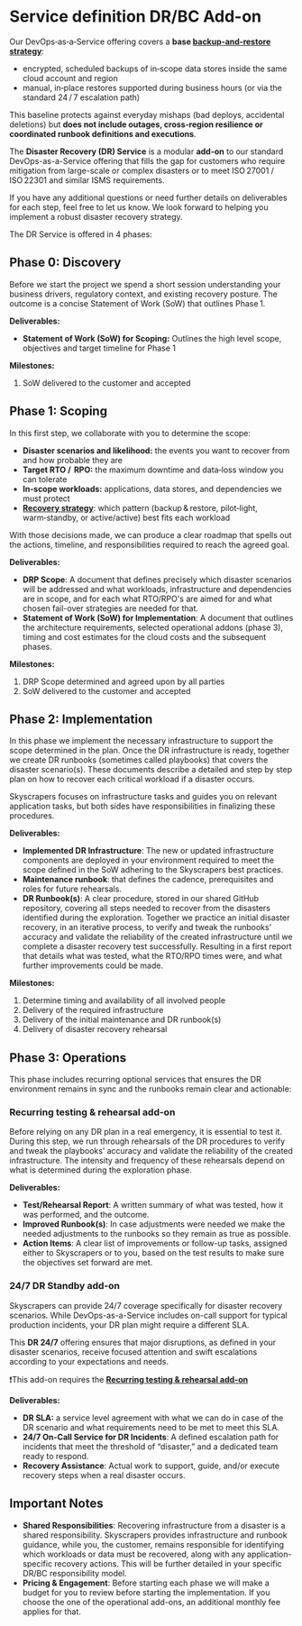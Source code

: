 # Service definition DR/BC Add-on

Our DevOps‑as‑a‑Service offering covers a **base [backup‑and‑restore strategy](https://docs.aws.amazon.com/whitepapers/latest/disaster-recovery-workloads-on-aws/disaster-recovery-options-in-the-cloud.html#backup-and-restore)**:

- encrypted, scheduled backups of in‑scope data stores inside the same cloud account and region
- manual, in‑place restores supported during business hours (or via the standard 24 / 7 escalation path)

This baseline protects against everyday mishaps (bad deploys, accidental deletions) but **does not include outages, cross‑region resilience or coordinated runbook definitions and executions**.

The **Disaster Recovery (DR) Service** is a modular **add-on** to our standard DevOps-as-a-Service offering that fills the gap for customers who require mitigation from large-scale or complex disasters or to meet ISO 27001 / ISO 22301 and similar ISMS requirements.

If you have any additional questions or need further details on deliverables for each step, feel free to let us know. We look forward to helping you implement a robust disaster recovery strategy.

The DR Service is offered in 4 phases:

## Phase 0: Discovery

Before we start the project we spend a short session understanding your business drivers, regulatory context, and existing recovery posture. The outcome is a concise Statement of Work (SoW) that outlines Phase 1.

**Deliverables:**

- **Statement of Work (SoW) for Scoping:** Outlines the high level scope, objectives and target timeline for Phase 1

**Milestones:**

1. SoW delivered to the customer and accepted

## Phase 1: Scoping

In this first step, we collaborate with you to determine the scope:

- **Disaster scenarios and likelihood:** the events you want to recover from and how probable they are
- **Target RTO /  RPO:** the maximum downtime and data‑loss window you can tolerate
- **In‑scope workloads:** applications, data stores, and dependencies we must protect
- [**Recovery strategy**](https://docs.aws.amazon.com/whitepapers/latest/disaster-recovery-workloads-on-aws/disaster-recovery-options-in-the-cloud.html): which pattern (backup & restore, pilot‑light, warm‑standby, or active/active) best fits each workload

With those decisions made, we can produce a clear roadmap that spells out the actions, timeline, and responsibilities required to reach the agreed goal.

**Deliverables:**

- **DRP Scope**: A document that defines precisely which disaster scenarios will be addressed and what workloads, infrastructure and dependencies are in scope, and for each what RTO/RPO's are aimed for and what chosen fail-over strategies are needed for that.
- **Statement of Work (SoW) for Implementation**: A document that outlines the architecture requirements, selected operational addons (phase 3), timing and cost estimates for the cloud costs and the subsequent phases.

**Milestones:**

1. DRP Scope determined and agreed upon by all parties
2. SoW delivered to the customer and accepted

## Phase 2: Implementation

In this phase we implement the necessary infrastructure to support the scope determined in the plan. Once the DR infrastructure is ready, together we create DR runbooks (sometimes called playbooks) that covers the disaster scenario(s). These documents describe a detailed and step by step plan on how to recover each critical workload if a disaster occurs.

Skyscrapers focuses on infrastructure tasks and guides you on relevant application tasks, but both sides have responsibilities in finalizing these procedures.

**Deliverables:**

- **Implemented DR Infrastructure**: The new or updated infrastructure components are deployed in your environment required to meet the scope defined in the SoW adhering to the Skyscrapers best practices.
- **Maintenance runbook**: that defines the cadence, prerequisites and roles for future rehearsals.
- **DR Runbook(s)**: A clear procedure, stored in our shared GitHub repository, covering all steps needed to recover from the disasters identified during the exploration. Together we practice an initial disaster recovery, in an iterative process, to verify and tweak the runbooks’ accuracy and validate the reliability of the created infrastructure until we complete a disaster recovery test successfully. Resulting in a first report that details what was tested, what the RTO/RPO times were, and what further improvements could be made.

**Milestones:**

1. Determine timing and availability of all involved people
2. Delivery of the required infrastructure
3. Delivery of the initial maintenance and DR runbook(s)
4. Delivery of disaster recovery rehearsal

## Phase 3: Operations

This phase includes recurring optional services that ensures the DR environment remains in sync and the runbooks remain clear and actionable:

### Recurring testing & rehearsal add-on

Before relying on any DR plan in a real emergency, it is essential to test it. During this step, we run through rehearsals of the DR procedures to verify and tweak the playbooks’ accuracy and validate the reliability of the created infrastructure. The intensity and frequency of these rehearsals depend on what is determined during the exploration phase.

**Deliverables:**

- **Test/Rehearsal Report**: A written summary of what was tested, how it was performed, and the outcome.
- **Improved Runbook(s)**: In case adjustments were needed we make the needed adjustments to the runbooks so they remain as true as possible.
- **Action Items**: A clear list of improvements or follow-up tasks, assigned either to Skyscrapers or to you, based on the test results to make sure the objectives set forward are met.

### 24/7 DR Standby add-on

Skyscrapers can provide 24/7 coverage specifically for disaster recovery scenarios. While DevOps-as-a-Service includes on-call support for typical production incidents, your DR plan might require a different SLA. 

This **DR 24/7** offering ensures that major disruptions, as defined in your disaster scenarios, receive focused attention and swift escalations according to your expectations and needs.

❗This add-on requires the [**Recurring testing & rehearsal add-on**](https://docs.skyscrapers.eu/Process_and_Services/drbc_offering/#recurring-testing-rehearsal-add-on)

**Deliverables:**

- **DR SLA:** a service level agreement with what we can do in case of the DR scenario and what requirements need to be met to meet this SLA.
- **24/7 On-Call Service for DR Incidents**: A defined escalation path for incidents that meet the threshold of “disaster,” and a dedicated team ready to respond.
- **Recovery Assistance**: Actual work to support, guide, and/or execute recovery steps when a real disaster occurs.

## Important Notes

- **Shared Responsibilities**: Recovering infrastructure from a disaster is a shared responsibility. Skyscrapers provides infrastructure and runbook guidance, while you, the customer, remains responsible for identifying which workloads or data must be recovered, along with any application-specific recovery actions. This will be further detailed in your specific DR/BC responsibility model.
- **Pricing & Engagement**: Before starting each phase we will make a budget for you to review before starting the implementation. If you choose the one of the operational add-ons, an additional monthly fee applies for that.

